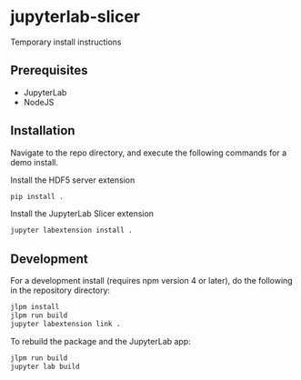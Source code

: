 # jupyterlab-slicer

Temporary install instructions


## Prerequisites

* JupyterLab
* NodeJS

## Installation
Navigate to the repo directory, and execute the following commands for a demo
install. 

Install the HDF5 server extension
```bash
pip install .
```

Install the JupyterLab Slicer extension
```bash
jupyter labextension install .
```

## Development

For a development install (requires npm version 4 or later), do the following in the repository directory:

```bash
jlpm install
jlpm run build
jupyter labextension link .
```

To rebuild the package and the JupyterLab app:

```bash
jlpm run build
jupyter lab build
```

